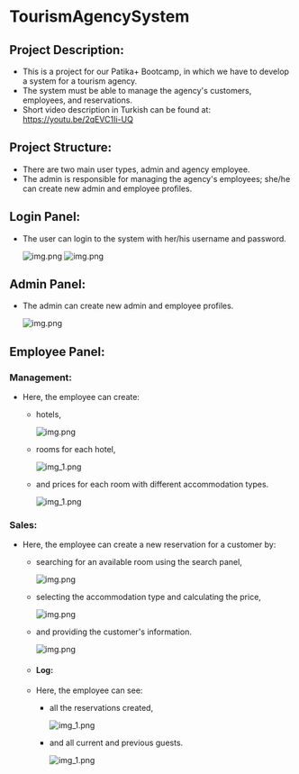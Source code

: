 # TourismAgencySystem

## Project Description:
- This is a project for our Patika+ Bootcamp, in which we have to develop a system for a tourism agency.
- The system must be able to manage the agency's customers, employees, and reservations.
- Short video description in Turkish can be found at: https://youtu.be/2qEVC1Ii-UQ

## Project Structure:
- There are two main user types, admin and agency employee.
- The admin is responsible for managing the agency's employees; she/he can create new admin and employee profiles.

## Login Panel:
- The user can login to the system with her/his username and password.

  ![img.png](static/login.png) ![img.png](static/userpass_validate.png)

## Admin Panel:
- The admin can create new admin and employee profiles.

  ![img.png](static/admin.png)

## Employee Panel:

### Management:
 
- Here, the employee can create:
  - hotels,
  
    ![img.png](static/hotel_search.png)
  - rooms for each hotel,
  
    ![img_1.png](static/room.png)
  - and prices for each room with different accommodation types.
  
    ![img_1.png](static/price.png)

### Sales:
 
- Here, the employee can create a new reservation for a customer by:
  - searching for an available room using the search panel,
  
    ![img.png](static/search.png)
  - selecting the accommodation type and calculating the price,
  
    ![img.png](static/reservation.png)
  - and providing the customer's information.
  
    ![img.png](static/guest.png)
  
  - #### Log:
  - Here, the employee can see:
    - all the reservations created,
 
      ![img_1.png](static/log_res.png) 
    - and all current and previous guests.
                                                      
      ![img_1.png](static/log_guest.png)